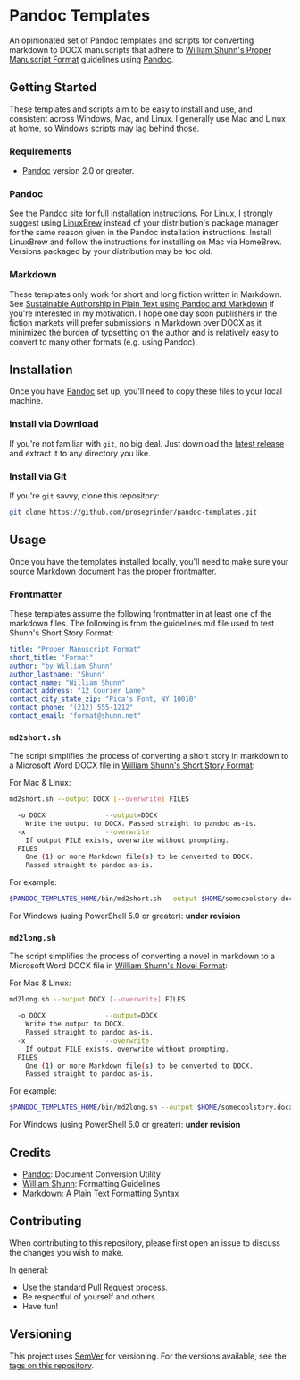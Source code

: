 # Pandoc Templates

An opinionated set of Pandoc templates and scripts for converting markdown to DOCX manuscripts
that adhere to [William Shunn's Proper Manuscript Format](https://www.shunn.net/format/)
guidelines using [Pandoc](https://pandoc.org).

## Getting Started

These templates and scripts aim to be easy to install and use, and consistent across Windows, Mac, and Linux. I generally use Mac and Linux at home, so Windows scripts may lag behind those.

### Requirements

* [Pandoc](https://pandoc.org) version 2.0 or greater.

### Pandoc

See the Pandoc site for [full installation](https://pandoc.org/installing.html) instructions. For Linux, I strongly suggest using [LinuxBrew](http://linuxbrew.sh/) instead of your distribution's package manager for the same reason given in the Pandoc installation instructions. Install LinuxBrew and follow the instructions for installing on Mac via HomeBrew. Versions packaged by your distribution may be too old.

### Markdown

These templates only work for short and long fiction written in Markdown. See [Sustainable Authorship in Plain Text using Pandoc and Markdown](https://programminghistorian.org/lessons/sustainable-authorship-in-plain-text-using-pandoc-and-markdown#philosophy) if you're interested in my motivation. I hope one day soon publishers in the fiction markets will prefer submissions in Markdown over DOCX as it minimized the burden of typsetting on the author and is relatively easy to convert to many other formats (e.g. using Pandoc).

## Installation

Once you have [Pandoc](https://pandoc.org) set up, you'll need to copy these files to your local machine.

### Install via Download

If you're not familiar with ```git```, no big deal. Just download the [latest release](https://github.com/prosegrinder/pandoc-templates/releases/latest) and extract it to any directory you like.

### Install via Git

If you're ```git``` savvy, clone this repository:

```bash
git clone https://github.com/prosegrinder/pandoc-templates.git
```

## Usage

Once you have the templates installed locally, you'll need to make sure your source Markdown document
has the proper frontmatter.

### Frontmatter

These templates assume the following frontmatter in at least one of the markdown files. The following
is from the guidelines.md file used to test Shunn's Short Story Format:

```yaml
title: "Proper Manuscript Format"
short_title: "Format"
author: "by William Shunn"
author_lastname: "Shunn"
contact_name: "William Shunn"
contact_address: "12 Courier Lane"
contact_city_state_zip: "Pica's Font, NY 10010"
contact_phone: "(212) 555-1212"
contact_email: "format@shunn.net"
```

### `md2short.sh`

The script simplifies the process of converting a short story in markdown to a Microsoft Word
DOCX file in [William Shunn's Short Story Format](https://format.ms/story.html):

For Mac & Linux:

```bash
md2short.sh --output DOCX [--overwrite] FILES

  -o DOCX               --output=DOCX
    Write the output to DOCX. Passed straight to pandoc as-is.
  -x                    --overwrite
    If output FILE exists, overwrite without prompting.
  FILES
    One (1) or more Markdown file(s) to be converted to DOCX.
    Passed straight to pandoc as-is.
```

For example:

```bash
$PANDOC_TEMPLATES_HOME/bin/md2short.sh --output $HOME/somecoolstory.docx --overwrite $HOME/somecoolstory.md
```

For Windows (using PowerShell 5.0 or greater): **under revision**

### `md2long.sh`

The script simplifies the process of converting a novel in markdown to a Microsoft Word
DOCX file in [William Shunn's Novel Format](https://format.ms/novel.html):

For Mac & Linux:

```bash
md2long.sh --output DOCX [--overwrite] FILES

  -o DOCX               --output=DOCX
    Write the output to DOCX.
    Passed straight to pandoc as-is.
  -x                    --overwrite
    If output FILE exists, overwrite without prompting.
  FILES
    One (1) or more Markdown file(s) to be converted to DOCX.
    Passed straight to pandoc as-is.
```

For example:

```bash
$PANDOC_TEMPLATES_HOME/bin/md2long.sh --output $HOME/somecoolstory.docx --overwrite $HOME/manuscript/ch*.md
```

For Windows (using PowerShell 5.0 or greater): **under revision**

## Credits

* [Pandoc](https://pandoc.org): Document Conversion Utility
* [William Shunn](https://www.shunn.net/format/): Formatting Guidelines
* [Markdown](https://daringfireball.net/projects/markdown/): A Plain Text Formatting Syntax

## Contributing

When contributing to this repository, please first open an issue to discuss the changes you wish to make.

In general:

* Use the standard Pull Request process.
* Be respectful of yourself and others.
* Have fun!

## Versioning

This project uses [SemVer](http://semver.org/) for versioning. For the versions available, see the [tags on this repository](https://github.com/prosegrinder/pandoc-templates/tags).
